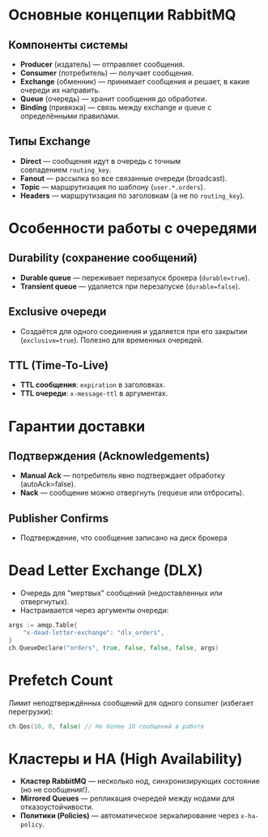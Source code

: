 # Основные концепции RabbitMQ
## Компоненты системы
- **Producer** (издатель) — отправляет сообщения.
- **Consumer** (потребитель) — получает сообщения.
- **Exchange** (обменник) — принимает сообщения и решает, в какие очереди их направить.
- **Queue** (очередь) — хранит сообщения до обработки.
- **Binding** (привязка) — связь между exchange и queue с определёнными правилами.
## Типы Exchange
- **Direct** — сообщения идут в очередь с точным совпадением `routing_key`.
- **Fanout** — рассылка во все связанные очереди (broadcast).
- **Topic** — маршрутизация по шаблону (`user.*.orders`).
- **Headers** — маршрутизация по заголовкам (а не по `routing_key`).
# Особенности работы с очередями
## Durability (сохранение сообщений)
- **Durable queue** — переживает перезапуск брокера (`durable=true`).
- **Transient queue** — удаляется при перезапуске (`durable=false`).
## Exclusive очереди
- Создаётся для одного соединения и удаляется при его закрытии (`exclusive=true`). Полезно для временных очередей.
## TTL (Time-To-Live)
- **TTL сообщения**: `expiration` в заголовках.
- **TTL очереди**: `x-message-ttl` в аргументах.
# Гарантии доставки
## Подтверждения (Acknowledgements)
- **Manual Ack** — потребитель явно подтверждает обработку (autoAck=false).
- **Nack** — сообщение можно отвергнуть (requeue или отбросить).
## Publisher Confirms
- Подтверждение, что сообщение записано на диск брокера
# Dead Letter Exchange (DLX)
- Очередь для "мертвых" сообщений (недоставленных или отвергнутых).
- Настраивается через аргументы очереди:
```go
args := amqp.Table{
    "x-dead-letter-exchange": "dlx_orders",
}
ch.QueueDeclare("orders", true, false, false, false, args)
```
# Prefetch Count
Лимит неподтверждённых сообщений для одного consumer (избегает перегрузки):
```go
ch.Qos(10, 0, false) // Не более 10 сообщений в работе
```
# Кластеры и HA (High Availability)
- **Кластер RabbitMQ** — несколько нод, синхронизирующих состояние (но не сообщения!).
- **Mirrored Queues** — репликация очередей между нодами для отказоустойчивости.
- **Политики (Policies)** — автоматическое зеркалирование через `x-ha-policy`.

